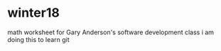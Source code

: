 # winter18
math worksheet for Gary Anderson's software development class
i am doing this to learn git
